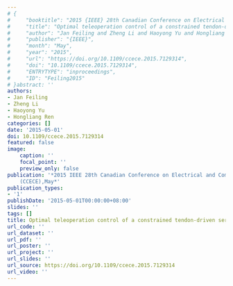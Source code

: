 ```yaml
---
# {
#     "booktitle": "2015 {IEEE} 28th Canadian Conference on Electrical and Computer Engineering ({CCECE})",
#     "title": "Optimal teleoperation control of a constrained tendon-driven serpentine manipulator",
#     "author": "Jan Feiling and Zheng Li and Haoyong Yu and Hongliang Ren",
#     "publisher": "{IEEE}",
#     "month": "May",
#     "year": "2015",
#     "url": "https://doi.org/10.1109/ccece.2015.7129314",
#     "doi": "10.1109/ccece.2015.7129314",
#     "ENTRYTYPE": "inproceedings",
#     "ID": "Feiling2015"
# }abstract: ''
authors:
- Jan Feiling
- Zheng Li
- Haoyong Yu
- Hongliang Ren
categories: []
date: '2015-05-01'
doi: 10.1109/ccece.2015.7129314
featured: false
image:
    caption: ''
    focal_point: ''
    preview_only: false
publication: '*2015 IEEE 28th Canadian Conference on Electrical and Computer Engineering
    (CCECE),May*'
publication_types:
- '1'
publishDate: '2015-05-01T00:00:00+08:00'
slides: ''
tags: []
title: Optimal teleoperation control of a constrained tendon-driven serpentine manipulator
url_code: ''
url_dataset: ''
url_pdf: ''
url_poster: ''
url_project: ''
url_slides: ''
url_source: https://doi.org/10.1109/ccece.2015.7129314
url_video: ''
---
```


